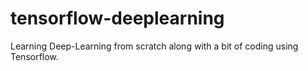 # tensorflow-deeplearning
Learning Deep-Learning from scratch along with a bit of coding using Tensorflow.
